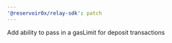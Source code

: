 ```yaml
---
'@reservoir0x/relay-sdk': patch
---
```


Add ability to pass in a gasLimit for deposit transactions
